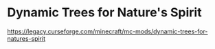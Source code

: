 # Dynamic Trees for Nature's Spirit
 
https://legacy.curseforge.com/minecraft/mc-mods/dynamic-trees-for-natures-spirit
